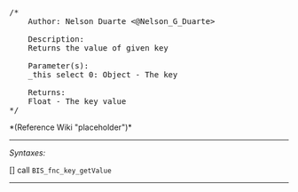 <pre>/*
	Author: Nelson Duarte <@Nelson_G_Duarte>

	Description:
	Returns the value of given key

	Parameter(s):
	_this select 0: Object - The key

	Returns:
	Float - The key value
*/</pre>*(Reference Wiki "placeholder")*<!-- Remove this after fill-in -->


---
*Syntaxes:*

[] call `BIS_fnc_key_getValue`

---
